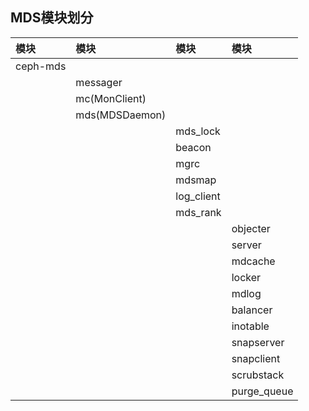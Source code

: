## MDS模块划分

|模块|模块|模块|模块|
|:-|:-|:-|:-|
|ceph-mds||||
||messager|||
||mc(MonClient)|||
||mds(MDSDaemon)|||
|||mds_lock||
|||beacon||
|||mgrc||
|||mdsmap||
|||log_client||
|||mds_rank||
||||objecter|
||||server|
||||mdcache|
||||locker|
||||mdlog|
||||balancer|
||||inotable|
||||snapserver|
||||snapclient|
||||scrubstack|
||||purge_queue|
